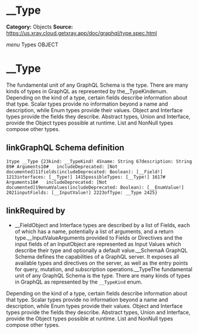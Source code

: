 # __Type

**Category:** Objects
**Source:** https://us.xray.cloud.getxray.app/doc/graphql/type.spec.html

*menu* Types OBJECT
 # __Type
 The fundamental unit of any GraphQL Schema is the type. There are many kinds of types in GraphQL as represented by the__TypeKindenum.
 Depending on the kind of a type, certain fields describe information about that type. Scalar types provide no information beyond a name and description, while Enum types provide their values. Object and Interface types provide the fields they describe. Abstract types, Union and Interface, provide the Object types possible at runtime. List and NonNull types compose other types.

## linkGraphQL Schema definition
 `1type __Type {23kind: __TypeKind! 45name: String 67description: String 89# Arguments10#   includeDeprecated: [Not documented]11fields(includeDeprecated: Boolean): [__Field!] 1213interfaces: [__Type!] 1415possibleTypes: [__Type!] 1617# Arguments18#   includeDeprecated: [Not documented]19enumValues(includeDeprecated: Boolean): [__EnumValue!] 2021inputFields: [__InputValue!] 2223ofType: __Type 2425}`
## linkRequired by
 - __FieldObject and Interface types are described by a list of Fields, each of which has a name, potentially a list of arguments, and a return type.__InputValueArguments provided to Fields or Directives and the input fields of an InputObject are represented as Input Values which describe their type and optionally a default value.__SchemaA GraphQL Schema defines the capabilities of a GraphQL server. It exposes all available types and directives on the server, as well as the entry points for query, mutation, and subscription operations.__TypeThe fundamental unit of any GraphQL Schema is the type. There are many kinds of types in GraphQL as represented by the `__TypeKind` enum.

Depending on the kind of a type, certain fields describe information about that type. Scalar types provide no information beyond a name and description, while Enum types provide their values. Object and Interface types provide the fields they describe. Abstract types, Union and Interface, provide the Object types possible at runtime. List and NonNull types compose other types.